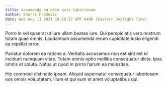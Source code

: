 ```yaml
---
title: assumenda ea odio quis laboriosam
author: Sherri Predovic
date: Wed Aug 11 2021 16:58:27 GMT-0400 (Eastern Daylight Time)
---
```

Porro in vel quaerat ut iure ullam beatae iure. Qui perspiciatis vero nostrum totam quae omnis. Laudantium assumenda rerum cupiditate iusto eligendi ea repellat error.

 Pariatur dolorem ea ratione a. Veritatis accusamus non est sint est id incidunt numquam vitae. Totam omnis optio mollitia consequatur dicta. Ipsa omnis et soluta. Natus ut quod in porro harum ea molestiae.

 Hic commodi distinctio ipsam. Aliquid aspernatur consequatur laboriosam eos omnis voluptatem. Illum et qui eum et amet voluptatibus qui.